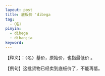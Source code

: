 ```yaml
---
layout: post
title: 底板价 'dibega
tag:
  -〈名〉
pinyin: 
  - dibega 
  - dibanjia
keyword: 
---
```


 
【释义】：〈名〉基价，原始价，也指最低价 。                     
                                    
【例句】这批货物已经卖到底板价了，不能再低。               
        
                        
                      
               